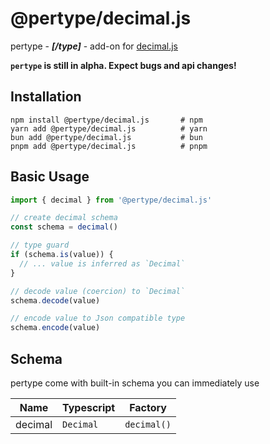 # @pertype/decimal.js

pertype - **_[/type]_** - add-on for [decimal.js](https://www.npmjs.com/package/decimal.js)

**`pertype` is still in alpha. Expect bugs and api changes!**

## Installation

```
npm install @pertype/decimal.js       # npm
yarn add @pertype/decimal.js          # yarn
bun add @pertype/decimal.js           # bun
pnpm add @pertype/decimal.js          # pnpm
```

## Basic Usage

```ts
import { decimal } from '@pertype/decimal.js'

// create decimal schema
const schema = decimal()

// type guard
if (schema.is(value)) {
  // ... value is inferred as `Decimal`
}

// decode value (coercion) to `Decimal`
schema.decode(value)

// encode value to Json compatible type
schema.encode(value)
```

## Schema

pertype come with built-in schema you can immediately use

| Name    | Typescript | Factory     |
| ------- | ---------- | ----------- |
| decimal | `Decimal`  | `decimal()` |
